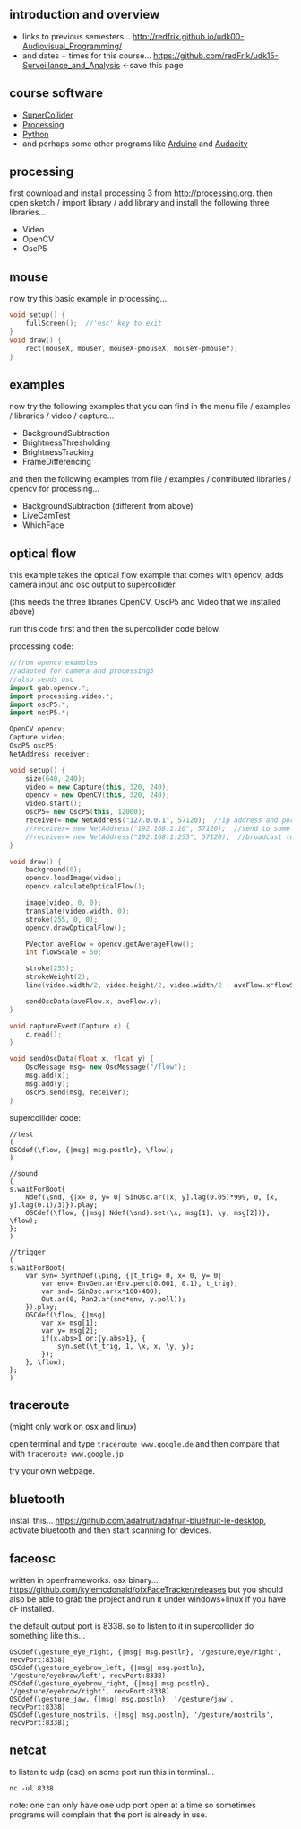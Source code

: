 introduction and overview
--------------------

* links to previous semesters... <http://redfrik.github.io/udk00-Audiovisual_Programming/>
* and dates + times for this course... <https://github.com/redFrik/udk15-Surveillance_and_Analysis> <-save this page

course software
--

* [SuperCollider](http://supercollider.github.io/download.html)
* [Processing](http://processing.org)
* [Python](https://www.python.org)
* and perhaps some other programs like [Arduino](http://www.arduino.cc) and [Audacity](http://audacityteam.org)

processing
--

first download and install processing 3 from <http://processing.org>.
then open sketch / import library / add library and install the following three libraries...

* Video
* OpenCV
* OscP5

mouse
--

now try this basic example in processing...

```cpp
void setup() {
    fullScreen();  //'esc' key to exit
}
void draw() {
    rect(mouseX, mouseY, mouseX-pmouseX, mouseY-pmouseY);
}
```

examples
--

now try the following examples that you can find in the menu file / examples / libraries / video / capture...

* BackgroundSubtraction
* BrightnessThresholding
* BrightnessTracking
* FrameDifferencing

and then the following examples from file / examples / contributed libraries / opencv for processing...

* BackgroundSubtraction (different from above)
* LiveCamTest
* WhichFace

optical flow
--

this example takes the optical flow example that comes with opencv, adds camera input and osc output to supercollider.

(this needs the three libraries OpenCV, OscP5 and Video that we installed above)

run this code first and then the supercollider code below.

processing code:

```cpp
//from opencv examples
//adapted for camera and processing3
//also sends osc
import gab.opencv.*;
import processing.video.*;
import oscP5.*;
import netP5.*;

OpenCV opencv;
Capture video;
OscP5 oscP5;
NetAddress receiver;

void setup() {
    size(640, 240);
    video = new Capture(this, 320, 240);
    opencv = new OpenCV(this, 320, 240);
    video.start();
    oscP5= new OscP5(this, 12000);
    receiver= new NetAddress("127.0.0.1", 57120);  //ip address and port to send to, 57120= sc
    //receiver= new NetAddress("192.168.1.10", 57120);  //send to some other computer on the same network
    //receiver= new NetAddress("192.168.1.255", 57120);  //broadcast to all computers on the same network
}

void draw() {
    background(0);
    opencv.loadImage(video);
    opencv.calculateOpticalFlow();

    image(video, 0, 0);
    translate(video.width, 0);
    stroke(255, 0, 0);
    opencv.drawOpticalFlow();

    PVector aveFlow = opencv.getAverageFlow();
    int flowScale = 50;

    stroke(255);
    strokeWeight(2);
    line(video.width/2, video.height/2, video.width/2 + aveFlow.x*flowScale, video.height/2 + aveFlow.y*flowScale);

    sendOscData(aveFlow.x, aveFlow.y);
}

void captureEvent(Capture c) {
    c.read();
}

void sendOscData(float x, float y) {
    OscMessage msg= new OscMessage("/flow");
    msg.add(x);
    msg.add(y);
    oscP5.send(msg, receiver);
}
```

supercollider code:

```
//test
(
OSCdef(\flow, {|msg| msg.postln}, \flow);
)

//sound
(
s.waitForBoot{
    Ndef(\snd, {|x= 0, y= 0| SinOsc.ar([x, y].lag(0.05)*999, 0, [x, y].lag(0.1)/3)}).play;
    OSCdef(\flow, {|msg| Ndef(\snd).set(\x, msg[1], \y, msg[2])}, \flow);
};
)

//trigger
(
s.waitForBoot{
    var syn= SynthDef(\ping, {|t_trig= 0, x= 0, y= 0|
        var env= EnvGen.ar(Env.perc(0.001, 0.1), t_trig);
        var snd= SinOsc.ar(x*100+400);
        Out.ar(0, Pan2.ar(snd*env, y.poll));
    }).play;
    OSCdef(\flow, {|msg|
        var x= msg[1];
        var y= msg[2];
        if(x.abs>1 or:{y.abs>1}, {
            syn.set(\t_trig, 1, \x, x, \y, y);
        });
    }, \flow);
};
)
```

traceroute
--

(might only work on osx and linux)

open terminal and type `traceroute www.google.de` and then compare that with `traceroute www.google.jp`

try your own webpage.

bluetooth
--

install this... <https://github.com/adafruit/adafruit-bluefruit-le-desktop>, activate bluetooth and then start scanning for devices.

faceosc
--

written in openframeworks. osx binary... <https://github.com/kylemcdonald/ofxFaceTracker/releases>
but you should also be able to grab the project and run it under windows+linux if you have oF installed.

the default output port is 8338. so to listen to it in supercollider do something like this...

```
OSCdef(\gesture_eye_right, {|msg| msg.postln}, '/gesture/eye/right', recvPort:8338)
OSCdef(\gesture_eyebrow_left, {|msg| msg.postln}, '/gesture/eyebrow/left', recvPort:8338)
OSCdef(\gesture_eyebrow_right, {|msg| msg.postln}, '/gesture/eyebrow/right', recvPort:8338)
OSCdef(\gesture_jaw, {|msg| msg.postln}, '/gesture/jaw', recvPort:8338)
OSCdef(\gesture_nostrils, {|msg| msg.postln}, '/gesture/nostrils', recvPort:8338);
```

netcat
--

to listen to udp (osc) on some port run this in terminal...

`nc -ul 8338`

note: one can only have one udp port open at a time so sometimes programs will complain that the port is already in use.

